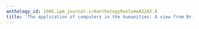 ```yaml
---
anthology_id: 1986.ipm_journal-ir0anthology0volumeA22A3.6
title: 'The application of computers in the humanities: A view from Britain'
---
```

